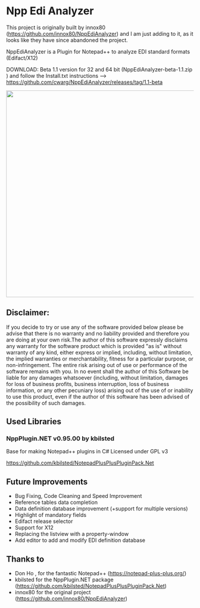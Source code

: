# Npp Edi Analyzer
This project is originally built by innox80 (https://github.com/innox80/NppEdiAnalyzer) and I am just adding to it, as it looks like they have since abandoned the project.

NppEdiAnalyzer is a Plugin for Notepad++ to analyze EDI standard formats (Edifact/X12)

DOWNLOAD: Beta 1.1 version for 32 and 64 bit (NppEdiAnalyzer-beta-1.1.zip
) and follow the Install.txt instructions --> https://github.com/cwarg/NppEdiAnalyzer/releases/tag/1.1-beta

<img src="https://github.com/innox80/NppEdiAnalyzer/blob/main/resources/NppEdiAnalyzerSplash.gif" align="center" height="556" width="700" >


Disclaimer:
----------
If you decide to try or use any of the software provided below please be advise that there is no warranty and no liability provided and therefore you are doing at your own risk.The author of this software expressly disclaims any warranty for the software product which is provided "as is" without warranty of any kind, either express or implied, including, without limitation, the implied warranties or merchantability, fitness for a particular purpose, or non-infringement. The entire risk arising out of use or performance of the software remains with you. In no event shall the author of this Software be liable for any damages whatsoever (including, without limitation, damages for loss of business profits, business interruption, loss of business information, or any other pecuniary loss) arising out of the use of or inability to use this product, even if the author of this software has been advised of the possibility of such damages.


Used Libraries
--------------

### NppPlugin.NET v0.95.00 by kbilsted

Base for making Notepad++ plugins in C# 
Licensed under GPL v3

https://github.com/kbilsted/NotepadPlusPlusPluginPack.Net

Future Improvements
-------------------
* Bug Fixing, Code Cleaning and Speed Improvement
* Reference tables data completion 
* Data definition database improvement (+support for multiple versions)
* Highlight of mandatory fields
* Edifact release selector
* Support for X12
* Replacing the listview with a property-window
* Add editor to add and modify EDI definition database

Thanks to
---------
 + Don Ho , for the fantastic Notepad++ (https://notepad-plus-plus.org/)
 + kbilsted for the NppPlugin.NET package (https://github.com/kbilsted/NotepadPlusPlusPluginPack.Net)
 + innox80 for the original project (https://github.com/innox80/NppEdiAnalyzer)
